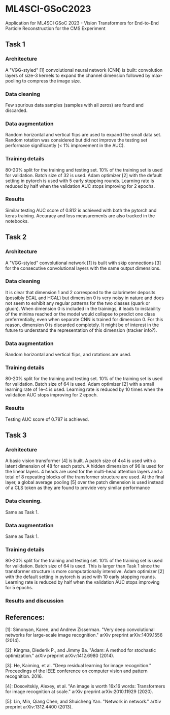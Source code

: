 # ML4SCI-GSoC2023
Application for ML4SCI GSoC 2023 - Vision Transformers for End-to-End Particle Reconstruction for the CMS Experiment
## Task 1
### Architecture
A "VGG-styled" [1] convolutional neural network (CNN) is built: convolution layers of size-3 kernels to expand the channel dimension followed by max-pooling to compress the image size.
### Data cleaning
Few spurious data samples (samples with all zeros) are found and discarded. 
### Data augmentation
Random horizontal and vertical flips are used to expand the small data set. Random rotation was considered but did not improve the testing set performace significantly (< 1% improvement in the AUC).
### Training details
80-20% split for the training and testing set. 10% of the training set is used for validation. Batch size of 32 is used. Adam optimizer [2] with the default setting in pytorch is used with 5 early stopping rounds. Learning rate is reduced by half when the validation AUC stops improving for 2 epochs.
### Results
Similar testing AUC score of 0.812 is achieved with both the pytorch and keras training. Accuracy and loss measurements are also tracked in the notebooks.
## Task 2
### Architecture
A "VGG-styled" convolutional network [1] is built with skip connections [3] for the consecutive convolutional layers with the same output dimensions.
### Data cleaning
It is clear that dimension 1 and 2 correspond to the calorimeter deposits (possibly ECAL and HCAL) but dimension 0 is very noisy in nature and does not seem to exhibit any regular patterns for the two classes (quark or gluon). When dimension 0 is included in the trainings, it leads to instability of the minima reached or the model would collapse to predict one class preferrentially, even when separate CNN is trained for dimension 0. For this reason, dimension 0 is discarded completely. It might be of interest in the future to understand the representation of this dimension (tracker info?).
### Data augmentation
Random horizontal and vertical flips, and rotations are used. 
### Training details
80-20% split for the training and testing set. 10% of the training set is used for validation. Batch size of 64 is used. Adam optimizer [2] with a small learning rate of 1e-4 is used. Learning rate is reduced by 10 times when the validation AUC stops improving for 2 epoch.
### Results
Testing AUC score of 0.787 is achieved.
## Task 3
### Architecture
A basic vision transformer [4] is built. A patch size of 4x4 is used with a latent dimension of 48 for each patch. A hidden dimension of 96 is used for the linear layers. 4 heads are used for the multi-head attention layers and a total of 8 repeating blocks of the transformer structure are used. At the final layer, a global average pooling [5] over the patch dimension is used instead of a CLS token as they are found to provide very similar performance
### Data cleaning.
Same as Task 1.
### Data augmentation
Same as Task 1.
### Training details
80-20% split for the training and testing set. 10% of the training set is used for validation. Batch size of 64 is used. This is larger than Task 1 since the transformer structure is more computationally intensive. Adam optimizer [2] with the default setting in pytorch is used with 10 early stopping rounds. Learning rate is reduced by half when the validation AUC stops improving for 5 epochs.
### Results and discussion
## References:
[1]: Simonyan, Karen, and Andrew Zisserman. "Very deep convolutional networks for large-scale image recognition." arXiv preprint arXiv:1409.1556 (2014).  
  
[2]: Kingma, Diederik P., and Jimmy Ba. "Adam: A method for stochastic optimization." arXiv preprint arXiv:1412.6980 (2014).  
  
[3]: He, Kaiming, et al. "Deep residual learning for image recognition." Proceedings of the IEEE conference on computer vision and pattern recognition. 2016.  
  
[4]: Dosovitskiy, Alexey, et al. "An image is worth 16x16 words: Transformers for image recognition at scale." arXiv preprint arXiv:2010.11929 (2020).  
  
[5]: Lin, Min, Qiang Chen, and Shuicheng Yan. "Network in network." arXiv preprint arXiv:1312.4400 (2013).
